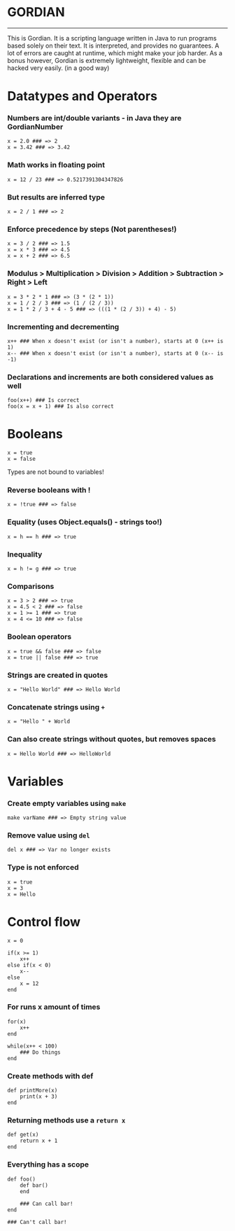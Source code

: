 # GORDIAN #
-----------

This is Gordian. It is a scripting language written in Java to run programs based solely on their text.
It is interpreted, and provides no guarantees. A lot of errors are caught at runtime, which might make your job harder. As a bonus however, Gordian is extremely lightweight, flexible and can be hacked very easily. (in a good way)


# Datatypes and Operators

### Numbers are int/double variants - in Java they are GordianNumber
    x = 2.0 ### => 2
    x = 3.42 ### => 3.42
    
### Math works in floating point
    x = 12 / 23 ### => 0.5217391304347826

### But results are inferred type
    x = 2 / 1 ### => 2

### Enforce precedence by steps (Not parentheses!)
    x = 3 / 2 ### => 1.5
    x = x * 3 ### => 4.5
    x = x + 2 ### => 6.5
    
### Modulus > Multiplication > Division > Addition > Subtraction > Right > Left
    x = 3 * 2 * 1 ### => (3 * (2 * 1))
    x = 1 / 2 / 3 ### => (1 / (2 / 3))
    x = 1 * 2 / 3 + 4 - 5 ### => (((1 * (2 / 3)) + 4) - 5)

### Incrementing and decrementing
    x++ ### When x doesn't exist (or isn't a number), starts at 0 (x++ is 1)
    x-- ### When x doesn't exist (or isn't a number), starts at 0 (x-- is -1)
    
### Declarations and increments are both considered values as well
    foo(x++) ### Is correct
    foo(x = x + 1) ### Is also correct

# Booleans
    x = true
    x = false
    
Types are not bound to variables!

### Reverse booleans with !
    x = !true ### => false

### Equality (uses Object.equals() - strings too!)
    x = h == h ### => true

### Inequality
    x = h != g ### => true

### Comparisons
    x = 3 > 2 ### => true
    x = 4.5 < 2 ### => false
    x = 1 >= 1 ### => true
    x = 4 <= 10 ### => false
    
### Boolean operators
    x = true && false ### => false
    x = true || false ### => true

### Strings are created in quotes
    x = "Hello World" ### => Hello World
    
### Concatenate strings using `+`
    x = "Hello " + World

### Can also create strings without quotes, but removes spaces
    x = Hello World ### => HelloWorld

# Variables

### Create empty variables using `make`
    make varName ### => Empty string value

### Remove value using `del`
    del x ### => Var no longer exists
    
### Type is not enforced
    x = true
    x = 3
    x = Hello

# Control flow
    x = 0

    if(x >= 1)
        x++
    else if(x < 0)
        x--
    else
        x = 12
    end

### For runs x amount of times
    for(x)
        x++
    end

    while(x++ < 100)
        ### Do things
    end

### Create methods with def
    def printMore(x)
        print(x + 3)
    end
    
### Returning methods use a `return x`
    def get(x)
        return x + 1
    end

### Everything has a scope
    def foo()
        def bar()
        end
        
        ### Can call bar!
    end
    
    ### Can't call bar!
